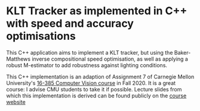 # KLT Tracker as implemented in C++ with speed and accuracy optimisations

This C++ application aims to implement a KLT tracker, but using the Baker-Matthews inverse compositional speed optimisation, as well as applying a robust M-estimator to add robustness against lighting conditions.

This C++ implementation is an adaption of Assignment 7 of Carnegie Mellon University's [16-385 Computer Vision course](16385.courses.cs.cmu.edu/fall2020) in Fall 2020. It is a great course: I advise CMU students to take it if possible. Lecture slides from which this implementation is derived can be  found publicly on the [course website](16385.courses.cs.cmu.edu/fall2020/lecture/track)
